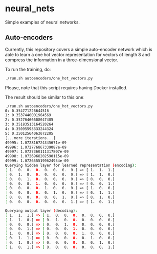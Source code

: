 # neural_nets

Simple examples of neural networks.

## Auto-encoders

Currently, this repository covers a simple auto-encoder network which is able to learn a one hot vector representation for vectors of length 8 and compress the information in a three-dimensional vector.

To run the training, do:

```bash
./run.sh autoencoders/one_hot_vectors.py
```

Please, note that this script requires having Docker installed.

The result should be similar to this one:


```bash
./run.sh autoencoders/one_hot_vectors.py
0: 0.354771226644516
1: 0.3537440001964569
2: 0.35276466608047485
3: 0.35183513164520264
4: 0.35095593333244324
5: 0.35012564063072205
[...more iterations...]
49995: 1.072816724345671e-09
49996: 1.072776867339087e-09
49997: 1.0727360111317807e-09
49998: 1.0726968202590115e-09
49999: 1.0726555199624954e-09
Querying hidden layer for learned representation (encoding):
[ 1.  0.  0.  0.  0.  0.  0.  0.] => [ 1.  1.  1.]
[ 0.  1.  0.  0.  0.  0.  0.  0.] => [ 1.  1.  0.]
[ 0.  0.  1.  0.  0.  0.  0.  0.] => [ 0.  0.  0.]
[ 0.  0.  0.  1.  0.  0.  0.  0.] => [ 0.  0.  1.]
[ 0.  0.  0.  0.  1.  0.  0.  0.] => [ 1.  0.  0.]
[ 0.  0.  0.  0.  0.  1.  0.  0.] => [ 0.  1.  1.]
[ 0.  0.  0.  0.  0.  0.  1.  0.] => [ 0.  1.  0.]
[ 0.  0.  0.  0.  0.  0.  0.  1.] => [ 1.  0.  1.]

Querying output layer (decoding):
[ 1.  1.  1.] => [ 1.  0.  0.  0.  0.  0.  0.  0.]
[ 1.  1.  0.] => [ 0.  1.  0.  0.  0.  0.  0.  0.]
[ 0.  0.  0.] => [ 0.  0.  1.  0.  0.  0.  0.  0.]
[ 0.  0.  1.] => [ 0.  0.  0.  1.  0.  0.  0.  0.]
[ 1.  0.  0.] => [ 0.  0.  0.  0.  1.  0.  0.  0.]
[ 0.  1.  1.] => [ 0.  0.  0.  0.  0.  1.  0.  0.]
[ 0.  1.  0.] => [ 0.  0.  0.  0.  0.  0.  1.  0.]
[ 1.  0.  1.] => [ 0.  0.  0.  0.  0.  0.  0.  1.]
```

